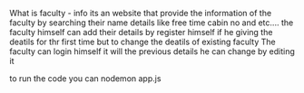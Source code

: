 What is faculty - info 
its an website that provide the information of the faculty by searching their name details like free time cabin no and etc....
the faculty himself can add their details by register himself if he giving the deatils for thr first time but to change the deatils of existing faculty 
The faculty can login himself it will the previous details he can change by editing it




to run the code you can nodemon app.js
